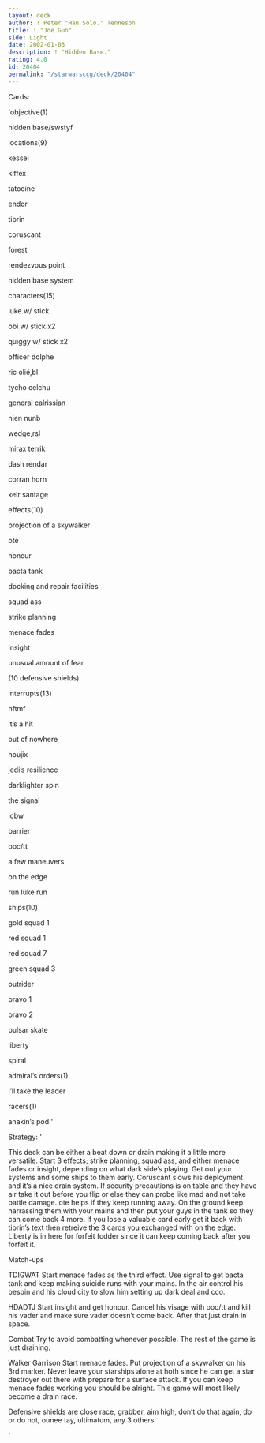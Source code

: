 ```yaml
---
layout: deck
author: ! Peter "Han Solo." Tenneson
title: ! "Joe Gun"
side: Light
date: 2002-01-03
description: ! "Hidden Base."
rating: 4.0
id: 20404
permalink: "/starwarsccg/deck/20404"
---
```

Cards: 

'objective(1)

hidden base/swstyf


locations(9)

kessel

kiffex

tatooine

endor

tibrin

coruscant

forest

rendezvous point

hidden base system


characters(15)

luke w/ stick 

obi w/ stick x2

quiggy w/ stick x2

officer dolphe

ric olié,bl

tycho celchu

general calrissian

nien nunb

wedge,rsl

mirax terrik

dash rendar

corran horn

keir santage


effects(10)

projection of a skywalker

ote

honour

bacta tank

docking and repair facilities

squad ass

strike planning

menace fades

insight

unusual amount of fear 

(10 defensive shields)


interrupts(13)

hftmf

it’s a hit

out of nowhere

houjix

jedi’s resilience

darklighter spin

the signal

icbw

barrier

ooc/tt

a few maneuvers

on the edge

run luke run


ships(10)

gold squad 1

red squad 1

red squad 7

green squad 3

outrider

bravo 1

bravo 2

pulsar skate

liberty

spiral


admiral’s orders(1)

i’ll take the leader


racers(1)

anakin’s pod '

Strategy: '

This deck can be either a beat down or drain making it a little more versatile.  Start 3 effects; strike planning, squad ass, and either menace fades or insight, depending on what dark side’s playing.  Get out your systems and some ships to them early.  Coruscant slows his deployment and it’s a nice drain system.  If security precautions is on table and they have air take it out before you flip or else they can probe like mad and not take battle damage.  ote helps if they keep running away.  On the ground keep harrassing them with your mains and then put your guys in the tank so they can come back 4 more.  If you lose a valuable card early get it back with tibrin’s text then retreive the 3 cards you exchanged with on the edge.  Liberty is in here for forfeit fodder since it can keep coming back after you forfeit it.



Match-ups


TDIGWAT Start menace fades as the third effect.  Use signal to get bacta tank and keep making suicide runs with your mains.  In the air control his bespin and his cloud city to slow him setting up dark deal and cco.   


HDADTJ  Start insight and get honour.  Cancel his visage with ooc/tt and kill his vader and make sure vader doesn’t come back.  After that just drain in space.    


Combat  Try to avoid combatting whenever possible.  The rest of the game is just draining.


Walker Garrison  Start menace fades.  Put projection of a skywalker on his 3rd marker.  Never leave your starships alone at hoth since he can get a star destroyer out there with prepare for a surface attack.  If you can keep menace fades working you should be alright.  This game will most likely become a drain race.


Defensive shields are close race, grabber, aim high, don’t do that again, do or do not, ounee tay, ultimatum, any 3 others




'
